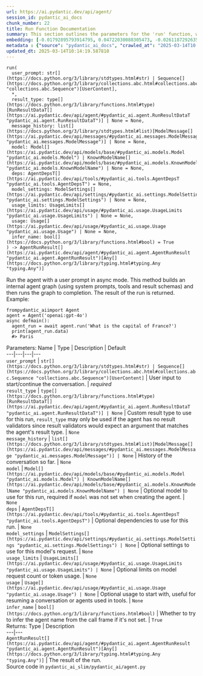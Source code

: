 ```yaml
---
url: https://ai.pydantic.dev/api/agent/
session_id: pydantic_ai_docs
chunk_number: 22
title: Run Function Documentation
summary: This section outlines the parameters for the 'run' function, which includes user input ('user_prompt'), optional result type ('result_type'), message history, and model specifications. It specifies data types and potential values for these parameters, guiding users on how to effectively implement the function.
embedding: [-0.01792895793914795, 0.04722030088305473, -0.026118729263544083, -0.02272477000951767, -0.014503378421068192, 0.020247813314199448, 0.022577207535505295, 0.025507396087050438, 0.03140993416309357, -0.012437490746378899, -0.029702413827180862, -0.024179324507713318, 0.010477004572749138, -0.037839483469724655, -0.0254441536962986, -0.028943516314029694, -0.025106865912675858, -0.0033491631038486958, -0.006239825859665871, -0.004034279379993677, 0.02259828709065914, -0.010972396470606327, 0.005017157178372145, 0.015894690528512, -0.038240011781454086, 0.013923665508627892, -0.05826647952198982, 0.04401606693863869, -0.015620645135641098, 0.022682609036564827, -0.017855176702141762, -0.014071228913962841, -0.024706337600946426, -0.02683546580374241, 0.02561279758810997, -0.039462681859731674, -0.011267523281276226, -0.0015718141803517938, -0.016284679993987083, 0.015936851501464844, 0.009818239137530327, -0.06180800125002861, 0.047431107610464096, 0.02058510109782219, -0.013343951664865017, 0.03659573569893837, 0.008210851810872555, 0.023546909913420677, 0.03545738756656647, -0.02902783825993538, -0.05603194981813431, 0.022977735847234726, 0.01804490201175213, 0.02162858471274376, -0.020279433578252792, -0.02757328376173973, 0.016695749014616013, -0.0009809016482904553, -0.037080585956573486, -0.037902723997831345, 0.0025612798053771257, -0.012911801226437092, 0.002732558874413371, 0.029913218691945076, -0.014608780853450298, 0.029238643124699593, 0.016284679993987083, 0.04239286854863167, -0.028817033395171165, -0.004321500658988953, 0.050972629338502884, 0.030398068949580193, -0.04426903277635574, -0.017971118912100792, -0.023567989468574524, -0.00974445790052414, 0.03081967867910862, 0.042413949966430664, 0.0033517982810735703, -0.03678545728325844, 0.0037470574025064707, -0.007241148967295885, -0.0014795870520174503, 0.020838066935539246, 0.0057760546915233135, -0.03324393555521965, -0.06227177381515503, -0.011783994734287262, -0.0033491631038486958, -0.06779485940933228, 0.00924906600266695, 0.030145103111863136, 0.010856453329324722, 0.07597409188747406, 0.059868596494197845, 0.056917328387498856, -0.010455924086272717, 0.01479850523173809, 0.01745464839041233, 0.03290664777159691, 0.039863210171461105, -0.030777517706155777, -0.01514633372426033, 0.006819539237767458, -0.008621920831501484, 0.00890123751014471, 0.007546816021203995, 0.02104887180030346, -0.02242964319884777, -0.036342769861221313, -0.03659573569893837, 0.03145209327340126, -0.015915771946310997, 0.02959701046347618, -0.0578027106821537, -0.0358579158782959, 0.009138393215835094, -0.06349444389343262, 0.009971072897315025, -0.031894784420728683, -0.024158243089914322, 0.02660358138382435, -0.010081745684146881, -0.009554733522236347, 0.024790659546852112, 0.020437536761164665, -0.04608195647597313, -0.04485928639769554, -0.01924648880958557, 0.011098879389464855, 0.015525782480835915, 0.0029117430094629526, -0.013143686577677727, 0.01546254102140665, -0.01585252955555916, -0.0009130488033406436, -0.04197125881910324, -0.0005691733094863594, -0.05383957549929619, 0.031072644516825676, -0.0179184190928936, -0.01306990534067154, -0.034719571471214294, 0.03313853219151497, -0.01613711751997471, 0.041549649089574814, -0.06336796283721924, 0.05168936774134636, -0.05291203409433365, 0.013828802853822708, 0.02601332776248455, 0.01901460438966751, -0.03374986723065376, -0.013523135334253311, -0.00812125951051712, 0.004013198893517256, 0.01758113130927086, -0.0035388877149671316, -0.01318584755063057, -0.042477190494537354, -0.011425626464188099, 0.02896459586918354, -0.03630060702562332, -0.03906215354800224, -0.012300467118620872, -0.05156288295984268, -0.0005744434311054647, 0.0028669468592852354, -0.024137163534760475, -0.03438228368759155, -0.018951361998915672, 0.017538970336318016, -0.03185262531042099, 0.004250354133546352, 0.03948376327753067, -0.0187932588160038, -0.0630306750535965, -0.009849860332906246, -0.022703690454363823, -0.0422031469643116, -0.02115427330136299, -0.005119924433529377, -0.015694426372647285, -0.012395329773426056, -0.046925175935029984, 0.0034940915647894144, -0.00286167673766613, 0.009960532188415527, 0.006086992099881172, 0.016200358048081398, 0.04983428493142128, 0.012500732205808163, 0.04043238237500191, -0.014545539394021034, -0.013270169496536255, -0.016400622203946114, 0.06948130577802658, -0.013249089010059834, 0.04388958588242531, 0.028121376410126686, 0.010076475329697132, -0.004374202340841293, 0.02850082516670227, -0.0038656352553516626, 0.02498038299381733, -0.05476711690425873, -0.013249089010059834, -0.0061133429408073425, -0.028817033395171165, 0.018340028822422028, 0.0254441536962986, -0.02890135534107685, 0.03225315362215042, -0.014809045940637589, -0.032927729189395905, 0.003957862500101328, -0.035120099782943726, -0.0013768196804448962, -0.025950085371732712, 0.015620645135641098, 0.027552202343940735, 0.016548186540603638, -0.011288603767752647, -0.038767024874687195, 0.013112066313624382, 0.02382095530629158, -0.009022451005876064, -0.04167613387107849, 0.008737863972783089, 0.03552062809467316, -0.006392659153789282, -0.024095002561807632, -0.02445337176322937, -0.01613711751997471, 0.04022157937288284, -0.025233348831534386, 0.05034021660685539, 0.02462201565504074, 0.031367771327495575, -0.03490929678082466, 0.0007121253875084221, 0.008384766057133675, 0.05573682114481926, 0.0049723610281944275, 0.03387635201215744, 0.023230701684951782, 0.017971118912100792, -0.03324393555521965, 0.046503566205501556, 0.03741787374019623, 0.03693302348256111, -0.0017365055391564965, -0.006751027423888445, -0.032400716096162796, -0.015641724690794945, -0.0021278122439980507, -0.012026420794427395, -0.00021574566198978573, -0.03218991309404373, -0.01653764583170414, 0.029765654355287552, -0.003781313309445977, 0.010761591605842113, 0.0427934005856514, -0.00888015702366829, -0.01390258502215147, 0.0013451989507302642, -0.04785271733999252, 0.006034290883690119, -0.04140208661556244, 0.010856453329324722, -0.028290020301938057, 0.014809045940637589, -0.03891458734869957, -0.05586330592632294, 0.013417732901871204, 0.030798599123954773, 0.02445337176322937, -0.021185895428061485, -0.006503331940621138, -0.03880918771028519, 0.06176584213972092, 0.01000269316136837, 0.042582593858242035, -0.017359785735607147, 0.009343927726149559, 0.02797381393611431, -0.036975182592868805, 0.01335449144244194, 0.018055440858006477, 0.00956527329981327, -0.0012509954394772649, 0.03400283306837082, -0.0031436283607035875, 0.013480974361300468, -0.05358660966157913, 0.04557602480053902, 0.020047547295689583, -0.016442783176898956, 0.010714160278439522, 0.006582383532077074, 0.0034993616864085197, 0.033033132553100586, -0.033265016973018646, 0.024874981492757797, 0.04087507352232933, -0.0213967002928257, -0.014598241075873375, 0.021407239139080048, -0.016400622203946114, -0.03151533752679825, 0.08191879093647003, -0.009006639942526817, -0.011246442794799805, 0.020711584016680717, -0.0016666763694956899, 0.030714277178049088, -0.008137069642543793, 0.0187932588160038, 0.013523135334253311, -0.025528475642204285, 0.010687809437513351, 0.03602655977010727, 0.011847236193716526, -0.029280804097652435, -0.00826355256140232, 0.021776149049401283, -0.0014058053493499756, -0.02850082516670227, 0.049918606877326965, -0.018224084749817848, -0.043552298098802567, -0.021417779847979546, 0.011889397166669369, 0.05164720490574837, 0.010598217137157917, -0.02289341390132904, 0.01781301572918892, 0.035583872348070145, 0.0624404177069664, -0.03547846898436546, -0.012585054151713848, -0.03842973709106445, -0.012859100475907326, 0.013617997989058495, 0.053923897445201874, 0.027214914560317993, 0.02637169510126114, 0.0005573155358433723, 0.02982889674603939, 0.03608980402350426, 0.029575930908322334, 0.020911848172545433, 0.012005340307950974, -0.013913124799728394, -0.016316300258040428, -0.024432290345430374, 0.007393982727080584, -0.045407380908727646, 0.012374249286949635, -0.04979212209582329, -0.02445337176322937, -0.001415028003975749, 0.003164708847180009, -0.025191187858581543, -0.007393982727080584, -0.036848701536655426, 0.0005079081165604293, -0.0028089755214750767, 0.020342674106359482, 0.03398175165057182, 0.028817033395171165, -0.0017286003567278385, -0.020205652341246605, -0.002748369239270687, -0.03221099078655243, -0.05059318244457245, -0.0023438872303813696, 0.027657605707645416, 0.050087250769138336, 0.04941267520189285, 0.015473080798983574, -0.010397952981293201, 0.006429550237953663, 0.018361108377575874, 0.023441506549715996, -0.008195041678845882, -0.017159519717097282, -0.003465106012299657, 0.017486268654465675, 0.06290418654680252, -0.055062245577573776, -0.03368662670254707, 0.009844589978456497, -0.02763652428984642, 0.039167553186416626, -0.004571831785142422, 0.006856429856270552, 0.029006756842136383, 0.014556080102920532, 0.0159052312374115, -0.004906484391540289, -0.005138369742780924, 0.04953915625810623, 0.0187827181071043, -0.0182135459035635, 0.04053778573870659, -0.022513965144753456, 0.020627262070775032, 0.02850082516670227, 0.06265122443437576, 0.012026420794427395, 0.0034519305918365717, -0.033560141921043396, -0.0018405904993414879, -0.034951455891132355, 0.018192464485764503, -0.017654912546277046, 0.04017941653728485, 0.08246688544750214, -0.023905277252197266, -0.08895967900753021, -0.003275381401181221, 0.020848607644438744, -0.02156534418463707, 0.04781055450439453, 0.06400037556886673, -0.025739280506968498, 0.0006175925373099744, -0.0006837984547019005, 0.03602655977010727, 0.02567603997886181, 0.021196434274315834, 0.010455924086272717, -0.029765654355287552, -0.04785271733999252, 0.010050124488770962, 0.006281986832618713, -0.003299097064882517, -0.0007200305699370801, 0.03617412596940994, -0.04317284747958183, 0.03267476335167885, 0.05729677900671959, -0.024284727871418, 0.010297819972038269, -0.034951455891132355, -0.017823556438088417, 0.020100248977541924, -0.045702505856752396, -0.018540292978286743, -0.01338611263781786, -0.059531308710575104, -0.02022673189640045, -0.07154718786478043, -0.02953376993536949, 0.06690948456525803, 0.02694086916744709, 0.03400283306837082, 0.03878810629248619, 0.019910525530576706, -0.004260894376784563, -0.01607387512922287, 0.019109467044472694, -0.027025191113352776, 0.026624660938978195, -0.017486268654465675, 0.012268846854567528, -0.019330810755491257, 0.032168831676244736, 0.01303828414529562, -0.024938222020864487, 0.021175354719161987, 0.00559160066768527, -0.013860424049198627, -0.020089708268642426, -0.0022964561358094215, 0.03507794067263603, 0.007531005889177322, -0.0013741846196353436, 0.037902723997831345, 0.020479697734117508, 0.044142551720142365, 0.02521226927638054, -0.03912539407610893, 0.012669376097619534, -0.006023750640451908, -0.01862461492419243, -0.04464848339557648, 0.021175354719161987, 0.05468279495835304, -0.00959689449518919, 0.012542893178761005, -0.007420333102345467, 0.07327578961849213, 0.02266152948141098, 0.013776101171970367, 0.015483621507883072, -0.028985677286982536, -0.005602140910923481, -0.0387459434568882, 0.025929005816578865, -4.26138867624104e-05, 0.05881457403302193, 0.0037707730662077665, -0.003799758618697524, 0.02301989682018757, 0.029322965070605278, 0.012806398794054985, 0.04776839539408684, -0.03735463321208954, -0.008448007516562939, 0.02219775877892971, 0.013407193124294281, -0.012553432956337929, 0.01861407421529293, -0.007098855916410685, 0.00959689449518919, 0.0017365055391564965, -0.011098879389464855, 0.018519211560487747, -0.00042358614155091345, -0.006176584400236607, -0.021059412509202957, -0.004094885662198067, 0.0012015880784019828, 0.03826109319925308, -0.041549649089574814, -0.0008886745199561119, -0.005256947595626116, 0.008226661942899227, 0.023336105048656464, -0.0019934240262955427, 0.04806352034211159, -0.00747303431853652, 0.02162858471274376, 0.0030171454418450594, 0.04300420358777046, -0.040790751576423645, -0.014155550859868526, -0.013765561394393444, 0.0011034320341423154, -0.03434012085199356, 0.015799829736351967, -0.008843266405165195, 0.03345474228262901, 0.04751542955636978, -0.019415132701396942, 0.024495532736182213, -0.020732663571834564, 0.03530982509255409, 0.021523183211684227, 0.04011617600917816, -0.028648389503359795, 0.045407380908727646, 0.0010355791309848428, -0.036216285079717636, -0.013301790691912174, 0.01920432783663273, -0.027025191113352776, -0.015473080798983574, -0.00588145712390542, 0.024284727871418, -0.014524458907544613, -0.006308337207883596, 0.014102849178016186, 0.031304530799388885, -0.029301883652806282, -0.02677222527563572, 0.016896015033125877, 0.022745851427316666, 0.03204234689474106, 0.004700949881225824, -0.028985677286982536, 0.034719571471214294, -0.0387459434568882, 0.042118825018405914, 0.006276716478168964, -0.046798691153526306, 0.04844297096133232, -0.005104114301502705, -0.04363662004470825, 0.0143136540427804, 0.03075643815100193, 0.005238502286374569, -0.006255635991692543, -0.047388944774866104, 0.0012865688186138868, -0.008521788753569126, -9.354468056699261e-05, -0.009307037107646465, -0.018592994660139084, 0.02508578635752201, 0.0009044848848134279, -0.0375865176320076, 0.01827678643167019, -0.0010711525101214647, -0.010835372842848301, -0.04184477776288986, 0.014429597184062004, 0.044142551720142365, 0.00685115996748209, -0.013112066313624382, 0.031093725934624672, 0.03752327710390091, -0.008036937564611435, 0.035921160131692886, 0.015757668763399124, -0.03927295655012131, -0.02190263196825981, -0.000494732812512666, -0.03942051902413368, -0.020500779151916504, -0.006065911613404751, -0.009902561083436012, 0.016263600438833237, -0.024411210790276527, 0.027763009071350098, 0.05632707476615906, -0.016063334420323372, 0.01262721512466669, 0.039399441331624985, 0.0057444339618086815, 0.031030483543872833, 0.00319369463250041, -0.020722122862935066, -0.03383418917655945, 0.011752374470233917, 0.01015025656670332, 0.0451122522354126, -0.058013513684272766, -0.002444019541144371, 0.02388419769704342, 0.01607387512922287, -0.03364446386694908, -0.023315023630857468, -0.011309684254229069, -0.02664574235677719, -0.01262721512466669, -0.010408492758870125, 0.01416609063744545, 0.018940821290016174, -0.026118729263544083, -0.008332064375281334, -0.014376895502209663, 0.008674622513353825, -0.01809760183095932, 0.0054493071511387825, 0.028585147112607956, -0.021133193746209145, -0.04814784228801727, -0.02088022790849209, 0.007541546132415533, -0.02468525618314743, 0.002964444225654006, 0.003101467387750745, 0.00041864538798108697, 0.024832820519804955, -0.020448077470064163, -0.001533605856820941, 0.0044137281365692616, -0.010461194440722466, 0.0007035614107735455, -0.008869617246091366, -0.020079169422388077, 0.022113436833024025, 0.0030803869012743235, 0.03444552421569824, 0.0416128933429718, 0.008358415216207504, -0.04494360834360123, -0.005623221397399902, 0.02641385607421398, 0.014566619880497456, 0.0012865688186138868, -0.004585007205605507, 0.001266805804334581, -0.015019850805401802, -0.003209504997357726, 0.00396313238888979, -0.021291296929121017, -0.017254382371902466, -0.028247859328985214, 0.0710834190249443, 0.05312284082174301, -0.01705411821603775, 0.008753674104809761, -0.001470364280976355, 0.02717275358736515, 0.046461403369903564, -0.017644371837377548, -0.025465235114097595, -0.016674669459462166, 0.030503472313284874, -0.0052727581933140755, 0.014545539394021034, 0.016748450696468353, 0.018013279885053635, 0.010845913551747799, -0.03046131134033203, -0.02508578635752201, 0.005855106748640537, 0.0007318883435800672, 0.015810368582606316, -0.0008675940334796906, -0.019815662875771523, -0.03307529166340828, -0.008105449378490448, 0.004930200055241585, -0.004985536448657513, -0.01323854923248291, 0.0051225596107542515, -0.04011617600917816, 0.015504701994359493, 0.008943398483097553, -0.010313631035387516, -0.021249135956168175, 0.026055488735437393, 0.00683534936979413, -0.0016495485324412584, -0.02723599597811699, 0.0007990823942236602, 0.0076838391833007336, 0.02070104330778122, -0.0016627238364890218, -0.03739679232239723, 0.015936851501464844, 0.03463524952530861, -0.01838218979537487, 0.025465235114097595, 0.0022635178174823523, -0.05071966350078583, 0.0063399579375982285, -0.024474451318383217, -0.04789487645030022, -0.022977735847234726, -0.003781313309445977, 0.025064704939723015, 0.00747303431853652, -0.028817033395171165, -0.007504655048251152, -0.022387482225894928, -0.020595639944076538, -0.0286273080855608, 0.0028010704554617405, -0.01885649934411049, -0.021755067631602287, 0.04195018112659454, -0.006324147805571556, 5.5995056754909456e-05, -0.03819785267114639, 0.0032068698201328516, 0.0034150397405028343, 0.0034044994972646236, 0.029786735773086548, 0.024305807426571846, 0.018287327140569687, -0.01641116291284561, -0.07188447564840317, 0.04426903277635574, -0.014903907664120197, -0.0009413757361471653, -0.002440067008137703, 0.015915771946310997, -0.011488867923617363, -0.01948891580104828, 0.04979212209582329, 0.016337381675839424, -0.01913054659962654, -0.007241148967295885, -0.021818310022354126, -0.004237178713083267, -0.01758113130927086, 0.019330810755491257, 0.01815030351281166, -0.04764191061258316, 0.026561420410871506, -0.014724723994731903, 0.008332064375281334, -0.020722122862935066, -0.005354444961994886, 0.01920432783663273, -0.021206974983215332, -0.022450724616646767, 0.02955484949052334, -0.01636900193989277, -0.0023992236237972975, -0.011109419167041779, -0.04224530607461929, -0.0013979001669213176, -0.06509655714035034, -0.028015974909067154, 0.019214868545532227, 0.003907796461135149, 0.00991310179233551, 0.009665405377745628, 0.006946022156625986, -0.031536415219306946, 0.017317624762654305, 0.00873259361833334, -0.0219658724963665, 0.017549509182572365, -0.022851252928376198, -0.009180554188787937, 0.012985583394765854, -0.02664574235677719, 0.015030390582978725, 0.02394743822515011, 0.0025678675156086683, -0.009227985516190529, -0.015420380048453808, -0.003971037920564413, -0.015873610973358154, 0.021776149049401283, -0.029280804097652435, 0.05017157271504402, -0.026329534128308296, -0.03632168844342232, -0.014735263772308826, -0.06117558851838112, 0.021818310022354126, -0.0008939446415752172, -0.01769707351922989, -0.027025191113352776, 0.02816353738307953, 0.013691779226064682, -0.020142409950494766, -0.040664270520210266, -0.008047478273510933, -0.004458524286746979, -0.020838066935539246, -0.02630845457315445, 0.036342769861221313, -0.0009921006858348846, 0.043552298098802567, -0.0002070170157821849, -0.0213967002928257, 0.020163491368293762, -0.014324194751679897, 0.027214914560317993, 0.015030390582978725, 0.030840760096907616, -0.01292234193533659, -0.008142339996993542, 0.016284679993987083, 0.017654912546277046, 0.03638492897152901, 0.007188447751104832, 0.02335718460381031, -0.005607410799711943, -0.010756321251392365, 0.04041130468249321, 0.012816939502954483, -0.03267476335167885, 0.014503378421068192, 0.008890697732567787, 0.007873564027249813, -0.004002658650279045, -0.007815592922270298, -0.014650941826403141, -0.031473174691200256, -0.006629814859479666, 0.011467787437140942, -0.03347581997513771, 0.010708889923989773, 0.01710681989789009, -0.02272477000951767, -0.04873809963464737, 0.010566596873104572, -0.018361108377575874, -0.007272769697010517, 0.033033132553100586, -0.004187112674117088, 0.016031714156270027, 0.011583730578422546, 0.012985583394765854, 0.0046139927580952644, 0.0647171139717102, -0.015810368582606316, 0.049159709364175797, 0.027594363316893578, -0.034487683326005936, 0.013839343562722206, -0.010629838332533836, -0.012163444422185421, -0.02012133039534092, 0.0005662088515236974, 0.009797158651053905, -0.011984259821474552, -0.000501649861689657, -0.021881550550460815, -0.037038423120975494, -0.006714136805385351, -0.0039367820136249065, 0.041317764669656754, 0.0022490250412374735, -0.008131800219416618, 0.03389742970466614, -0.00022052171698305756, -0.021607505157589912, 0.030376989394426346, -0.0375865176320076, 0.02769976668059826, -0.0312202088534832, -0.00832152459770441, 0.010408492758870125, 0.04041130468249321, 0.005754974205046892, 0.011899937875568867, -0.03779732063412666, 0.014029067941009998, -0.016210898756980896, 0.018982982262969017, 0.06855376064777374, -0.051141273230314255, -0.04011617600917816, -0.0015480986330658197, -0.027278156951069832, 0.035647112876176834, 0.02046915702521801, 0.010608757846057415, 0.004503319971263409, 0.01635846123099327, -0.019278110936284065, -0.02826894074678421, -0.04169721528887749, 0.02052185870707035, -0.000944010796956718, 0.04637708142399788, -0.03046131134033203, 0.0013135782210156322, -0.027889491990208626, 0.009818239137530327, 0.007446683943271637, -0.04005293548107147, -0.020964549854397774, -0.03670113533735275, -0.008247742429375648, 0.006476981099694967, 0.032400716096162796, -0.013280710205435753, -0.06197664514183998, -0.0017259652959182858, 0.02873271144926548, 0.00022134516621008515, 0.0036627354566007853, 0.011415086686611176, -0.022450724616646767, -0.0034914566203951836, 0.018234625458717346, 0.02982889674603939, -0.024537693709135056, 0.015567943453788757, -0.011141040362417698, 0.0004104108375031501, -0.01844543032348156, 0.0111304996535182, -0.007088315673172474, 0.027046270668506622, 0.01448229793459177, 0.017844635993242264, 0.00927541684359312, -0.02527550980448723, -0.0045006852596998215, 0.008173961192369461, -0.02468525618314743, -0.018455971032381058, -0.02521226927638054, 0.01675899140536785, -0.000490780221298337, -0.011699672788381577, 0.03868270292878151, 0.0508883073925972, 0.025296591222286224, -0.004895944148302078, 0.007936805486679077, 0.05776054784655571, 0.01147832814604044, 0.05198449268937111, 0.0219658724963665, -0.007636408321559429, 0.0057128132320940495, 0.029618091881275177, -0.00036561477463692427, -0.0020118695683777332, -0.024790659546852112, -0.022071275860071182, 0.022408563643693924, 0.014345275238156319, 0.016727371141314507, 0.005512548610568047, -0.030440229922533035, 0.029301883652806282, 0.026329534128308296, -0.031030483543872833, -0.007288580294698477, -0.01856137253344059, -0.0036653706338256598, 0.012658835388720036, -0.015199034474790096, -0.011056718416512012, 0.016463864594697952, 0.035351984202861786, 0.014724723994731903, -0.012848559767007828, -0.028184618800878525, 0.0025204364210367203, -0.03965240716934204, 0.010013233870267868, -0.009059341624379158, 5.7847832977131475e-06, 0.02683546580374241, 0.02209235541522503, -0.0176232922822237, -0.006661435589194298, -0.02746788039803505, -0.011098879389464855, -0.022113436833024025, -0.007320201024413109, -0.0011152897495776415, 0.014724723994731903, 0.001458506565541029, -0.007525735534727573, 0.001722012646496296, -0.006766838021576405, 0.035288743674755096, 0.01718060113489628, -0.001292497618123889, -0.006561303045600653, -0.01838218979537487, -0.014914448373019695, 0.029048917815089226, -0.0036284797824919224, 0.012595593929290771, -0.02850082516670227, 0.026160890236496925, 0.008985559456050396, 0.018529752269387245, 0.015567943453788757, -0.03254827857017517, -0.005960509181022644, 0.024769578129053116, 0.029006756842136383, 0.005214786622673273, 0.04053778573870659, 0.006498061586171389, -0.027214914560317993, -0.016917094588279724, 0.01147832814604044, 0.01781301572918892, -0.007509925402700901, 0.013027744367718697, -0.012173984199762344, 0.030798599123954773, 0.025423074141144753, -0.02335718460381031, 0.025865763425827026, -0.0017299179453402758, 0.0254441536962986, -0.021196434274315834, 0.005612681154161692, -0.026392776519060135, -0.0024058111011981964, 0.008110719732940197, 0.02335718460381031, 0.036448169499635696, 0.014524458907544613, -0.015072551555931568, -0.020205652341246605, 0.03545738756656647, 0.012121283449232578, -0.023778794333338737, -0.004582372028380632, -0.019351892173290253, -0.009175283834338188, -0.009270146489143372, 0.0036811809986829758, -0.015820909291505814, 0.011467787437140942, -0.026961948722600937, 0.0069671026431024075, 0.019320271909236908, 0.013776101171970367, 0.003599493997171521, -0.034719571471214294, 0.00043840837315656245, 0.004029009025543928, 0.04675653204321861, 0.00685115996748209, -0.015420380048453808, 0.0060448311269283295, 0.031030483543872833, -0.0046456134878098965, 0.033623386174440384, 0.01861407421529293, -0.009965802542865276, -0.011246442794799805, 0.01211074274033308, 0.014545539394021034, -0.01585252955555916, -0.024305807426571846, 0.04011617600917816, 0.012838019989430904, 0.008885427378118038, -0.014935528859496117, 0.005844566505402327, 0.009881480596959591, -0.06775270402431488, -0.028711630031466484, 0.008895968087017536, 0.011267523281276226, 0.007873564027249813, 0.015525782480835915, -0.024095002561807632, -0.009902561083436012, -0.03208450973033905, 0.0076574888080358505, -0.009965802542865276, 0.024790659546852112, -0.004426903557032347, -0.028037054464221, -0.006529682315886021, 0.0035573330242186785, -0.014861746691167355, 0.025191187858581543, 0.01144670695066452, -0.042582593858242035, 0.03345474228262901, 0.002447972074151039, -0.018982982262969017, 0.024790659546852112, -0.03630060702562332, -0.001337952446192503, -0.033918511122465134, -0.011415086686611176, -0.010097555816173553, -0.015536322258412838, -0.01659034751355648, -0.01647440530359745, -0.0071568270213902, -0.013280710205435753, 0.013154227286577225, -0.013691779226064682, -0.01758113130927086, 0.012321547605097294, 0.030904000625014305, 0.04456416144967079, 0.05843512341380119, 0.011583730578422546, -0.0014255682472139597, 0.014229332096874714, -0.0106930797919631, -0.007077775429934263, -0.006513872183859348, 0.005512548610568047, 0.00020059406233485788, -0.015536322258412838, -0.013449354097247124, 0.020764285698533058, -0.01421879231929779, 0.023209622129797935, 0.010529706254601479, 0.01999484747648239, 0.010419033467769623, 0.01718060113489628, 0.027594363316893578, -0.012321547605097294, 0.01477742474526167, 0.07070396840572357, 0.01225830614566803, -0.002050077775493264, 0.0026034407783299685, 0.030039701610803604, 0.010192417539656162, -0.03712274506688118, 0.038935668766498566, 0.03029266744852066, 0.02329394407570362, -0.015884151682257652, -0.0030303208623081446, 0.01862461492419243, -0.06859592348337173, 0.007557356264442205, 0.013312330469489098, -0.0031699789687991142, 0.005225326865911484, 0.018867040053009987, 0.013438813388347626, 0.011731293983757496, 0.011805075220763683, -0.02613981068134308, 0.0030039700213819742, 0.006524412427097559, 0.026814386248588562, -0.01751788891851902, 0.028121376410126686, -0.020911848172545433, 0.012553432956337929, -0.0018577183363959193, 0.0064400904811918736, -0.03069319576025009, 0.003117277752608061, -0.040095094591379166, -0.01205804105848074, 0.03855622187256813, -0.01914108730852604, 0.024095002561807632, -0.01020822860300541, 0.00843746680766344, 0.015167414210736752, 0.04028481990098953, 0.012953962199389935, -0.02236640267074108, -0.01164697203785181, 0.01601063460111618, -0.02734139747917652, 0.07614273577928543, -0.03476173058152199, -0.025001464411616325, -0.0007977648638188839, -0.0248539000749588, 0.015325517393648624, 0.02388419769704342, 0.001454553916119039, -0.021407239139080048, 0.032695844769477844, 0.03670113533735275, 0.020595639944076538, -0.030145103111863136, -0.008042207919061184, -0.00830044411122799, -0.012342628091573715, -0.016221439465880394, 0.014967149123549461, 0.02468525618314743, -0.014134470373392105, 0.025971166789531708, 0.034255798906087875, 0.0127220768481493, 0.02382095530629158, 0.012648295611143112, -0.004337311256676912, 0.040727511048316956, 0.017022497951984406, 0.0009901244193315506, -0.031135886907577515, 0.001880116411484778, -0.007430873345583677, 0.005623221397399902, -0.009380819275975227, 0.004545480944216251, -0.013544215820729733, 0.03244287893176079, -0.022745851427316666, 0.004845878109335899, 0.007826132699847221, -0.0034308501053601503, -0.013417732901871204, -0.004869593773037195, -0.012205605395138264, 0.0060711819678545, 0.007747080642729998, -0.049286190420389175, -0.004176572430878878, 0.04612411558628082, -0.03191586583852768, -0.029575930908322334, -0.00971283670514822, -0.001967073418200016, 0.0044637941755354404, 0.027510041370987892, -5.669499660143629e-05, 0.00038900095387361944, 0.02953376993536949, -0.04195018112659454, 0.006276716478168964, 0.002018457045778632, 0.01831894740462303, 0.0020369025878608227, 0.03313853219151497, -0.01595793291926384, -0.0007608740124851465, 0.0067035965621471405, -0.017823556438088417, -0.04030590131878853, 0.013059364631772041, -0.023083139210939407, -0.011952638626098633, 0.05274339020252228, -0.007446683943271637, -0.01653764583170414, -0.025697119534015656, -0.03111480548977852, -0.0002677881275303662, 0.021080492064356804, 0.017201680690050125, -0.004740475676953793, -0.02763652428984642, -0.004938105121254921, 0.010877533815801144, 0.013291249983012676, 0.009649595245718956, -0.027994893491268158, 0.0023900007363408804, 0.003907796461135149, -0.0352676622569561, -0.0017035672208294272, 0.0036601005122065544, 0.0017602210864424706, 0.022577207535505295, -0.010218768380582333, -0.005114654544740915, 0.019731340929865837, 0.03132561221718788, 0.010466464795172215, 0.0046139927580952644, 0.02422148548066616, 0.018930282443761826, -0.023315023630857468, 0.011868316680192947, -0.001955215586349368, 0.02955484949052334, 0.0027272887527942657, -0.004737840499728918, -0.006208205129951239, 0.002101461635902524, -0.027847331017255783, -0.009212175384163857, -0.03041915036737919, 0.002192371292039752, -0.011046177707612514, 0.006413739640265703, -0.004998711869120598, -0.003889350686222315, -0.01159427035599947, -0.011193741112947464, -0.012785318307578564, -2.9397404432529584e-05, -0.0468408539891243, 0.003480916377156973, 0.005733893718570471, -0.007246419321745634, 0.03733355179429054, -0.02041645720601082, -0.03838757798075676, 0.0370173454284668, 0.02209235541522503, -0.0082424720749259, 0.007425603456795216, -0.016147656366229057, -0.007773431483656168, 0.00748884491622448, 0.013744480907917023, 0.004347851499915123, 0.022745851427316666, 0.002242437331005931, -0.018466511741280556, -0.0156101044267416, 0.03450876474380493, -0.012911801226437092, -0.02301989682018757, 0.047431107610464096, 0.007715459913015366, 0.01983674243092537, 0.008195041678845882, -0.0020803811494261026, -0.009654865600168705, 0.013396652415394783, 0.013565296307206154, -0.006592923775315285, -0.01479850523173809, -0.0026508718729019165, -0.017127899453043938, -0.0034598358906805515, 0.026856547221541405, -0.03006078116595745, -0.022914495319128036, 0.04561818391084671, 0.008390035480260849, 0.046925175935029984, -0.02081698551774025, -0.01231100782752037, -0.021091032773256302, -0.035056859254837036, -0.018371649086475372, 0.03733355179429054, -0.008748404681682587, -0.015378219075500965, 0.05818215757608414, -0.05126775801181793, 0.007710190024226904, -0.026498178020119667, -0.0030882922001183033, 0.040959395468235016, -0.011899937875568867, -0.025170108303427696, -0.028985677286982536, 0.03779732063412666, 0.012764237821102142, -0.04781055450439453, -0.02527550980448723, 0.004648248665034771, -0.025170108303427696, -0.008648271672427654, -0.038872428238391876, -0.01526227593421936, 0.026287373155355453, -0.007114666048437357, -0.025233348831534386, 0.0007878834148868918, 0.027678687125444412, -0.01601063460111618, 0.014102849178016186, -0.003473011078312993, -0.03794488683342934, -0.019562697038054466, 0.002774719847366214, 0.026434937492012978, 0.008347874507308006, -0.009433520026504993, 0.001636373228393495, -0.015009310096502304, 0.01683277264237404, 0.015167414210736752, -0.05324932187795639, -0.016200358048081398, -0.012521812692284584, -0.04578682780265808, 0.03554170951247215, -0.0032384905498474836, -0.007947345264256, -0.022282080724835396, 0.023799875751137733, 0.00525958277285099, 0.0006627179682254791, 0.02630845457315445, -0.020195111632347107, 0.020205652341246605, -0.01477742474526167, 0.03250611945986748, -0.05632707476615906, -0.002006599446758628, -0.009011910296976566, 0.018803799524903297, -0.016200358048081398, -0.052532587200403214, -0.02030051313340664, -0.035014696419239044, 0.012511271983385086, 0.043678779155015945, 0.002967079170048237, -0.010361061431467533, 0.01031890045851469, -0.026287373155355453, 0.0024071286898106337, -0.048991065472364426, 0.025359831750392914, 0.012353168800473213, -0.0329698882997036, 0.024896061047911644, -0.0381346121430397, 0.0179184190928936, 0.03748111426830292, 0.005230597220361233, -0.0036943561863154173, -0.029322965070605278, 0.006208205129951239, 0.014408516697585583, 0.020711584016680717, 0.016558727249503136, -0.0012035643449053168, 0.0047088549472391605, 0.020426996052265167, -0.04308852553367615, 0.023083139210939407, 0.026034407317638397, -0.025971166789531708, -0.004893309436738491, 0.016516566276550293, 0.0309250820428133, -0.0011027732398360968, 0.006898590829223394, 0.023610150441527367, -0.006197664886713028, 0.004511225502938032, 0.0352676622569561, 0.010661458596587181, -0.021670745685696602, -0.006492791697382927, 0.02329394407570362, 0.013786641880869865, 0.012448030523955822, 0.02116481401026249, -0.010940775275230408, -0.03507794067263603, -0.031241290271282196, -0.03377094864845276, -0.016147656366229057, 0.03754435479640961, 0.03632168844342232, 0.03838757798075676, 0.014303114265203476, 0.0045006852596998215, -0.009844589978456497, 0.05687516927719116, -0.004166032187640667, 0.04890674352645874, -0.029744574800133705, -0.01497768983244896, -0.03214775025844574, 0.003704896429553628, -0.01665358804166317, 0.03741787374019623, 0.013733940199017525, 0.033033132553100586, 0.027214914560317993, -0.013027744367718697, -0.017423026263713837, -0.002719383453950286, 0.012437490746378899, -0.03746003285050392, -0.02209235541522503, -0.020679961889982224, -0.0016179278027266264, -0.021649666130542755, -0.010429573245346546, -0.05978427454829216, 0.013523135334253311, -0.028817033395171165, 0.017823556438088417, -0.007520465645939112, 0.001446648733690381, -0.007799782324582338, -0.024010680615901947, -0.021818310022354126, -0.042983122169971466]
metadata : {"source": "pydantic_ai_docs", "crawled_at": "2025-03-14T10:14:19.587810", "url_path": "/api/agent/", "chunk_size": 4880}
updated_dt: 2025-03-14T10:14:19.587810
---
```

```
run(
  user_prompt: str[](https://docs.python.org/3/library/stdtypes.html#str) | Sequence[](https://docs.python.org/3/library/collections.abc.html#collections.abc.Sequence "collections.abc.Sequence")[UserContent],
  *,
  result_type: type[](https://docs.python.org/3/library/functions.html#type)[RunResultDataT[](https://ai.pydantic.dev/api/agent/#pydantic_ai.agent.RunResultDataT "pydantic_ai.agent.RunResultDataT")] | None = None,
  message_history: list[](https://docs.python.org/3/library/stdtypes.html#list)[ModelMessage[](https://ai.pydantic.dev/api/messages/#pydantic_ai.messages.ModelMessage "pydantic_ai.messages.ModelMessage")] | None = None,
  model: Model[](https://ai.pydantic.dev/api/models/base/#pydantic_ai.models.Model "pydantic_ai.models.Model") | KnownModelName[](https://ai.pydantic.dev/api/models/base/#pydantic_ai.models.KnownModelName "pydantic_ai.models.KnownModelName") | None = None,
  deps: AgentDepsT[](https://ai.pydantic.dev/api/tools/#pydantic_ai.tools.AgentDepsT "pydantic_ai.tools.AgentDepsT") = None,
  model_settings: ModelSettings[](https://ai.pydantic.dev/api/settings/#pydantic_ai.settings.ModelSettings "pydantic_ai.settings.ModelSettings") | None = None,
  usage_limits: UsageLimits[](https://ai.pydantic.dev/api/usage/#pydantic_ai.usage.UsageLimits "pydantic_ai.usage.UsageLimits") | None = None,
  usage: Usage[](https://ai.pydantic.dev/api/usage/#pydantic_ai.usage.Usage "pydantic_ai.usage.Usage") | None = None,
  infer_name: bool[](https://docs.python.org/3/library/functions.html#bool) = True
) -> AgentRunResult[](https://ai.pydantic.dev/api/agent/#pydantic_ai.agent.AgentRunResult "pydantic_ai.agent.AgentRunResult")[Any[](https://docs.python.org/3/library/typing.html#typing.Any "typing.Any")]

```

Run the agent with a user prompt in async mode.
This method builds an internal agent graph (using system prompts, tools and result schemas) and then runs the graph to completion. The result of the run is returned.
Example: 
```
frompydantic_aiimport Agent
agent = Agent('openai:gpt-4o')
async defmain():
  agent_run = await agent.run('What is the capital of France?')
  print(agent_run.data)
  #> Paris

```

Parameters:
Name | Type | Description | Default  
---|---|---|---  
`user_prompt` |  `str[](https://docs.python.org/3/library/stdtypes.html#str) | Sequence[](https://docs.python.org/3/library/collections.abc.html#collections.abc.Sequence "collections.abc.Sequence")[UserContent]` |  User input to start/continue the conversation. |  _required_  
`result_type` |  `type[](https://docs.python.org/3/library/functions.html#type)[RunResultDataT[](https://ai.pydantic.dev/api/agent/#pydantic_ai.agent.RunResultDataT "pydantic_ai.agent.RunResultDataT")] | None` |  Custom result type to use for this run, `result_type` may only be used if the agent has no result validators since result validators would expect an argument that matches the agent's result type. |  `None`  
`message_history` |  `list[](https://docs.python.org/3/library/stdtypes.html#list)[ModelMessage[](https://ai.pydantic.dev/api/messages/#pydantic_ai.messages.ModelMessage "pydantic_ai.messages.ModelMessage")] | None` |  History of the conversation so far. |  `None`  
`model` |  `Model[](https://ai.pydantic.dev/api/models/base/#pydantic_ai.models.Model "pydantic_ai.models.Model") | KnownModelName[](https://ai.pydantic.dev/api/models/base/#pydantic_ai.models.KnownModelName "pydantic_ai.models.KnownModelName") | None` |  Optional model to use for this run, required if `model` was not set when creating the agent. |  `None`  
`deps` |  `AgentDepsT[](https://ai.pydantic.dev/api/tools/#pydantic_ai.tools.AgentDepsT "pydantic_ai.tools.AgentDepsT")` |  Optional dependencies to use for this run. |  `None`  
`model_settings` |  `ModelSettings[](https://ai.pydantic.dev/api/settings/#pydantic_ai.settings.ModelSettings "pydantic_ai.settings.ModelSettings") | None` |  Optional settings to use for this model's request. |  `None`  
`usage_limits` |  `UsageLimits[](https://ai.pydantic.dev/api/usage/#pydantic_ai.usage.UsageLimits "pydantic_ai.usage.UsageLimits") | None` |  Optional limits on model request count or token usage. |  `None`  
`usage` |  `Usage[](https://ai.pydantic.dev/api/usage/#pydantic_ai.usage.Usage "pydantic_ai.usage.Usage") | None` |  Optional usage to start with, useful for resuming a conversation or agents used in tools. |  `None`  
`infer_name` |  `bool[](https://docs.python.org/3/library/functions.html#bool)` |  Whether to try to infer the agent name from the call frame if it's not set. |  `True`  
Returns:
Type | Description  
---|---  
`AgentRunResult[](https://ai.pydantic.dev/api/agent/#pydantic_ai.agent.AgentRunResult "pydantic_ai.agent.AgentRunResult")[Any[](https://docs.python.org/3/library/typing.html#typing.Any "typing.Any")]` |  The result of the run.  
Source code in `pydantic_ai_slim/pydantic_ai/agent.py`
